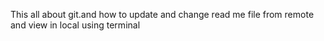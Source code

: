 This all about git.and how to update and change read me file from remote and view in local using terminal
